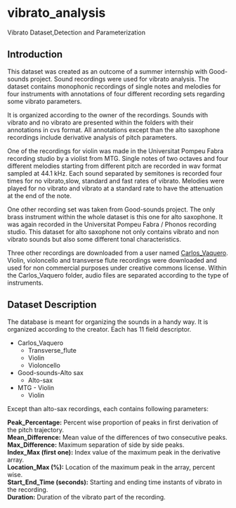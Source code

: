 # vibrato_analysis
Vibrato Dataset,Detection and Parameterization
## Introduction
This dataset was created as an outcome of a summer internship with Good-sounds project. Sound recordings were used for vibrato analysis. The dataset contains monophonic recordings of single notes and melodies for four instruments with annotations of four different recording sets regarding some vibrato parameters. 

It is organized according to the owner of the recordings. Sounds with vibrato and no vibrato are presented within the folders with their annotations in cvs format. All annotations except than the alto saxophone recordings include derivative analysis of pitch parameters. 

One of the recordings for violin was made in the Universitat Pompeu Fabra recording studio by a violist from MTG. Single notes of two octaves and four different melodies starting from different pitch are recorded in wav format sampled at 44.1 kHz. Each sound separated by semitones is recorded four times for no vibrato,slow, standard and fast rates of vibrato. Melodies  were played for no vibrato and vibrato at a standard rate to have the attenuation at the end of the note. 

One other recording set was taken from Good-sounds project. The only brass instrument within the whole dataset is this one for alto saxophone. It was again recorded in the Universitat Pompeu Fabra / Phonos recording studio. This dataset for alto saxophone not only contains vibrato and non vibrato sounds but also some different tonal characteristics. 

Three other recordings are downloaded from a user named [Carlos_Vaquero](http://www.freesound.org/people/Carlos_Vaquero/). Violin, violoncello and transverse flute recordings were downloaded and used for non commercial purposes under creative commons license. Within the Carlos_Vaquero folder, audio files are separated according to the type of instruments.

## Dataset Description
The database is meant for organizing the sounds in a handy way. It is organized according to the creator. Each has 11 field descriptor. 

  - Carlos_Vaquero
      * Transverse_flute
      * Violin
      * Violoncello
  - Good-sounds-Alto sax
      * Alto-sax
  - MTG - Violin
      * Violin

Except than alto-sax recordings, each contains following parameters:

**Peak_Percentage:** Percent wise proportion of peaks in first derivation of the pitch trajectory.  
**Mean_Difference:** Mean value of the differences of two consecutive peaks.  
**Max_Difference:** Maximum separation of side by side peaks.  
**Index_Max (first one):** Index value of the maximum peak in the derivative array.  
**Location_Max (%):** Location of the maximum peak in the array, percent wise.  
**Start_End_Time (seconds):** Starting and ending time instants of vibrato in the recording.  
**Duration:** Duration of the vibrato part of the recording.  
